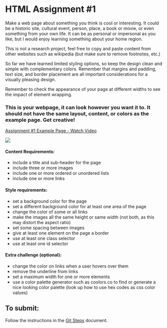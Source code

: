 # HTML Assignment #1

Make a web page about something you think is cool or interesting. It could be a historic site, cultural event, person, place, a book or movie, or even something from your own life. It can be as personal or impersonal as you like, but I would enjoy learning something about your home region.

This is not a research project, feel free to copy and paste content from other websites such as wikipedia (but make sure to remove footnotes, etc.)

So far we have learned limited styling options, so keep the design clean and simple with complementary colors. Remember that margins and padding, text size, and border placement are all important considerations for a visually pleasing design.

Remember to check the appearance of your page at different widths to see the impact of element wrapping.

### This is your webpage, it can look however you want it to. It **should not** have the same layout, content, or colors as the example page. Get creative!

<div>
    <a href="https://www.loom.com/share/63ec53c1328444c288e9cded2a3f86c2">
      <p>Assignment #1 Example Page - Watch Video</p>
    </a>
    <a href="https://www.loom.com/share/63ec53c1328444c288e9cded2a3f86c2">
      <img style="max-width:300px;" src="https://cdn.loom.com/sessions/thumbnails/63ec53c1328444c288e9cded2a3f86c2-with-play.gif">
    </a>
  </div>

#### Content Requirements:

-   include a title and sub-header for the page
-   include three or more images
-   include one or more ordered or unordered lists
-   include one or more links

#### Style requirements:

-   set a background color for the page
-   set a different background color for at least one area of the page
-   change the color of some or all links
-   make the images all the same height or same width (not both, as this may distort the aspect ratio)
-   set some spacing between images
-   give at least one element on the page a border
-   use at least one class selector
-   use at least one id selector

#### Extra challenge (optional):

-   change the color on links when a user hovers over them
-   remove the underline from links
-   set a maximum width for one or more elements
-   use a color palette generator such as coolors.co to find or generate a nice looking color palette (look up how to use hex codes as css color values)

## To submit:

Follow the instructions in the [Git Steps](../../git-steps.md) document.
